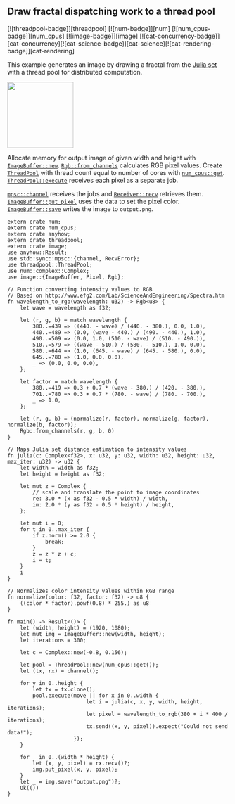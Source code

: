 ## Draw fractal dispatching work to a thread pool

[![threadpool-badge]][threadpool] [![num-badge]][num] [![num_cpus-badge]][num_cpus] [![image-badge]][image] [![cat-concurrency-badge]][cat-concurrency][![cat-science-badge]][cat-science][![cat-rendering-badge]][cat-rendering]

This example generates an image by drawing a fractal from the [Julia set]
with a thread pool for distributed computation.

<a href="https://cloud.githubusercontent.com/assets/221000/26546700/9be34e80-446b-11e7-81dc-dd9871614ea1.png"><img src="https://cloud.githubusercontent.com/assets/221000/26546700/9be34e80-446b-11e7-81dc-dd9871614ea1.png" width="150" /></a>

Allocate memory for output image of given width and height with [`ImageBuffer::new`].
[`Rgb::from_channels`] calculates RGB pixel values.
Create [`ThreadPool`] with thread count equal to number of cores with [`num_cpus::get`].
[`ThreadPool::execute`] receives each pixel as a separate job.

[`mpsc::channel`] receives the jobs and [`Receiver::recv`] retrieves them.
[`ImageBuffer::put_pixel`] uses the data to set the pixel color.
[`ImageBuffer::save`] writes the image to `output.png`.

```rust,edition2018,no_run
extern crate num;
extern crate num_cpus;
extern crate anyhow;
extern crate threadpool;
extern crate image;
use anyhow::Result;
use std::sync::mpsc::{channel, RecvError};
use threadpool::ThreadPool;
use num::complex::Complex;
use image::{ImageBuffer, Pixel, Rgb};

// Function converting intensity values to RGB
// Based on http://www.efg2.com/Lab/ScienceAndEngineering/Spectra.htm
fn wavelength_to_rgb(wavelength: u32) -> Rgb<u8> {
    let wave = wavelength as f32;

    let (r, g, b) = match wavelength {
        380..=439 => ((440. - wave) / (440. - 380.), 0.0, 1.0),
        440..=489 => (0.0, (wave - 440.) / (490. - 440.), 1.0),
        490..=509 => (0.0, 1.0, (510. - wave) / (510. - 490.)),
        510..=579 => ((wave - 510.) / (580. - 510.), 1.0, 0.0),
        580..=644 => (1.0, (645. - wave) / (645. - 580.), 0.0),
        645..=780 => (1.0, 0.0, 0.0),
        _ => (0.0, 0.0, 0.0),
    };

    let factor = match wavelength {
        380..=419 => 0.3 + 0.7 * (wave - 380.) / (420. - 380.),
        701..=780 => 0.3 + 0.7 * (780. - wave) / (780. - 700.),
        _ => 1.0,
    };

    let (r, g, b) = (normalize(r, factor), normalize(g, factor), normalize(b, factor));
    Rgb::from_channels(r, g, b, 0)
}

// Maps Julia set distance estimation to intensity values
fn julia(c: Complex<f32>, x: u32, y: u32, width: u32, height: u32, max_iter: u32) -> u32 {
    let width = width as f32;
    let height = height as f32;

    let mut z = Complex {
        // scale and translate the point to image coordinates
        re: 3.0 * (x as f32 - 0.5 * width) / width,
        im: 2.0 * (y as f32 - 0.5 * height) / height,
    };

    let mut i = 0;
    for t in 0..max_iter {
        if z.norm() >= 2.0 {
            break;
        }
        z = z * z + c;
        i = t;
    }
    i
}

// Normalizes color intensity values within RGB range
fn normalize(color: f32, factor: f32) -> u8 {
    ((color * factor).powf(0.8) * 255.) as u8
}

fn main() -> Result<()> {
    let (width, height) = (1920, 1080);
    let mut img = ImageBuffer::new(width, height);
    let iterations = 300;

    let c = Complex::new(-0.8, 0.156);

    let pool = ThreadPool::new(num_cpus::get());
    let (tx, rx) = channel();

    for y in 0..height {
        let tx = tx.clone();
        pool.execute(move || for x in 0..width {
                         let i = julia(c, x, y, width, height, iterations);
                         let pixel = wavelength_to_rgb(380 + i * 400 / iterations);
                         tx.send((x, y, pixel)).expect("Could not send data!");
                     });
    }

    for _ in 0..(width * height) {
        let (x, y, pixel) = rx.recv()?;
        img.put_pixel(x, y, pixel);
    }
    let _ = img.save("output.png")?;
    Ok(())
}
```

[`ImageBuffer::new`]: https://docs.rs/image/*/image/struct.ImageBuffer.html#method.new
[`ImageBuffer::put_pixel`]: https://docs.rs/image/*/image/struct.ImageBuffer.html#method.put_pixel
[`ImageBuffer::save`]: https://docs.rs/image/*/image/struct.ImageBuffer.html#method.save
[`mpsc::channel`]: https://doc.rust-lang.org/std/sync/mpsc/fn.channel.html
[`num_cpus::get`]: https://docs.rs/num_cpus/*/num_cpus/fn.get.html
[`Receiver::recv`]: https://doc.rust-lang.org/std/sync/mpsc/struct.Receiver.html#method.recv
[`Rgb::from_channels`]: https://docs.rs/image/*/image/struct.Rgb.html#method.from_channels
[`ThreadPool`]: https://docs.rs/threadpool/*/threadpool/struct.ThreadPool.html
[`ThreadPool::execute`]: https://docs.rs/threadpool/*/threadpool/struct.ThreadPool.html#method.execute

[Julia set]: https://en.wikipedia.org/wiki/Julia_set
